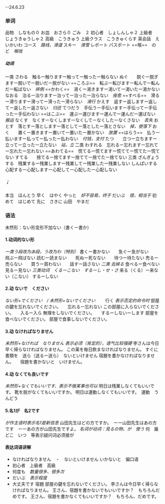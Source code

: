--24.6.23
### 单词
品物　しなもの０
お皿　おさら０
ごみ　２
初心者　しょしんしゃ２
上級者　じょうきゅうしゃ２
高級　こうきゅう
上級クラス　こうきゅくらす
英会話　えいかいわ
コース　*路线，滑道*
スキー　*滑雪*
レポート
パスポート
==喉==　のど　*喉咙*
##### 动词
一类
さわる　触るー触りますー触ってー触ったー触らない
ぬぐ　　脱ぐー脱ぎますー脱いでー脱いだー脱がない
==ころぶ==　転ぶー転びますー転んでー転んだー転ばない　*摔倒*
==かわく==　渇くー渇きますー渇いてー渇いたー渇かない
なおる　治るー治りますー治ってー治ったー治らない　*痊愈*
==すべる==　滑るー滑りますー滑ってー滑ったー滑らない　*滑行*
かえす　返すー返しますー返してー返したー返さない　*归还*
てつだう　手伝うー手伝いますー手伝ってー手伝ったー手伝わない
==はこぶ==　運ぶー運びますー運んでー運んだー運ばない　*搬运*
なくす　なくすーなくしますーなくしてーなくしたーなくさない　*丢失*
おとす　落とすー落としますー落としてー落としたー落とさない　*掉，使落下*
おく　　置くー置きますー置いてー置いたー置かない　*放置*
==はらう==　払うー払いますー払ってー払ったー払わない　*付钱，支付*
たつ　　立つー立ちますー立ってー立ったー立たない　*站，立*
二类
わすれる　忘れるー忘れますー忘れてー忘れたー忘れない
==あわてる==　慌てるー慌てますー慌ててー慌てたー慌てない
すてる　　捨てるー捨てますー捨ててー捨てたー捨てない
三类
ざんぎょうする　残業するー残業しますー残業してー残業したー残業しない
しんぱいする　　心配するー心配しますー心配してー心配したー心配しない
##### ；
本当　ほんとう
早く　はやく
やっと　*好不容易，终于*
だいぶ　*很，相当于*
初めて　はじめて
先に　さきに
山田　やまだ
### 语法
未然形：ない形变形不加ない（書くー書か）
#### 1.动词的ない形
*一类う段改为あ段，う改为わ（特別）*
書くー書かない　　急ぐー急がない　　飛ぶー飛ばない
読むー読まない　　死ぬー死なない　　待つー待たない
売るー売らない　　買うー買わない　　話すー話さない
*二类 去掉る*
食べるー食べない　見るー見ない
*三类动词　くるーこない　するーし・せ・さ*
来る（くる）ー来ない（こない）
するーしない
#### 2.动 ないで　ください
*ない形+でください　/  未然形+ないでください* 　　行く
*表示否定的命令时*
部屋の鍵を忘れないでください。　　忘れるー忘れない
この部屋に入らないでください。　　入るー入ら
無理をしないでください。　　するーしないーします
部屋を食べないでください。
部屋で食事しないでください。
#### 3.动 なければなりません
*未然形+なければ　なりません
表示必须（肯定的），语气比较强硬*
李さんは今日早く帰らなければなりません。
この薬を毎日飲まなければなりません。
すぐに書類を　送ら（送るー送ら）　ないといけません
宿題を書かなければなりません。　　宿題を書かないと　いけません。
#### 4.动 なくても良いです
*未然形+なくてもいいです、表示不做某事也可以*
明日は残業しなくてもいいです。
靴を脱がなくてもいいですか。
明日は運動しなくてもいいです。　運動　うんどう
#### 5.名1が　名2です
*が作主语时表示名1是新信息*
山田先生はどの方ですか。　ーー山田先生はあの方です　ーーあの方が山田先生ですよ。
*名词が动词：見るの物、が　使う*
何　誰　どこ　いつ　等表示疑问词必须接が
#### 表达词语讲解
+ なければなりません　・　ないといけません
いかないと　偏口语
+ 初心者　上級者　高級
+ 何度も　*数量很多、很多次*
+ だいぶ　*表示程度*
+ 大丈夫です
宿題
部屋の鍵を忘れないでください。
李さんは今日早く帰らなければなりません。
王さん、宿題を書かないでもいいですか？　もちろんだめです。
王さん、宿題を書かなくてもいいですか？　もちろん、だめです。